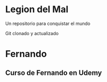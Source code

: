 # Legion del Mal

Un repositorio para conquistar el mundo

Git clonado y actualizado

# Fernando

## Curso de Fernando en Udemy
